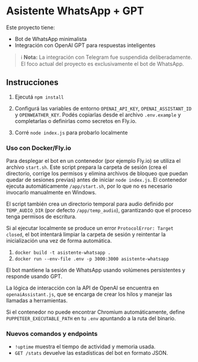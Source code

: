 # Asistente WhatsApp + GPT

Este proyecto tiene:
- Bot de WhatsApp minimalista
- Integración con OpenAI GPT para respuestas inteligentes

> ℹ️ **Nota:** La integración con Telegram fue suspendida deliberadamente. El foco actual del proyecto es exclusivamente el bot de WhatsApp.

## Instrucciones

1. Ejecutá `npm install`


2. Configurá las variables de entorno `OPENAI_API_KEY`, `OPENAI_ASSISTANT_ID` y `OPENWEATHER_KEY`. Podés copiarlas desde el archivo `.env.example` y completarlas o definirlas como secretos en Fly.io.


3. Corré `node index.js` para probarlo localmente

### Uso con Docker/Fly.io

Para desplegar el bot en un contenedor (por ejemplo Fly.io) se utiliza el archivo `start.sh`. Este script prepara la carpeta de sesión (crea el directorio, corrige los permisos y elimina archivos de bloqueo que puedan quedar de sesiones previas) antes de iniciar `node index.js`. El contenedor ejecuta automáticamente `/app/start.sh`, por lo que no es necesario invocarlo manualmente en Windows.

El script también crea un directorio temporal para audio definido por `TEMP_AUDIO_DIR` (por defecto `/app/temp_audio`), garantizando que el proceso tenga permisos de escritura.


Si al ejecutar localmente se produce un error `ProtocolError: Target closed`, el bot intentará limpiar la carpeta de sesión y reintentar la inicialización una vez de forma automática.

1. `docker build -t asistente-whatsapp .`
2. `docker run --env-file .env -p 3000:3000 asistente-whatsapp`

El bot mantiene la sesión de WhatsApp usando volúmenes persistentes y responde usando GPT.

La lógica de interacción con la API de OpenAI se encuentra en `openaiAssistant.js`,
que se encarga de crear los hilos y manejar las llamadas a herramientas.


Si el contenedor no puede encontrar Chromium automáticamente, define `PUPPETEER_EXECUTABLE_PATH` en tu `.env` apuntando a la ruta del binario.

### Nuevos comandos y endpoints

- `!uptime` muestra el tiempo de actividad y memoria usada.
- `GET /stats` devuelve las estadísticas del bot en formato JSON.

